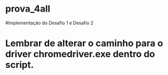 # prova_4all
#Implementação do Desafio 1 e Desafio 2 
# Lembrar de alterar o caminho para o driver chromedriver.exe dentro do script.
